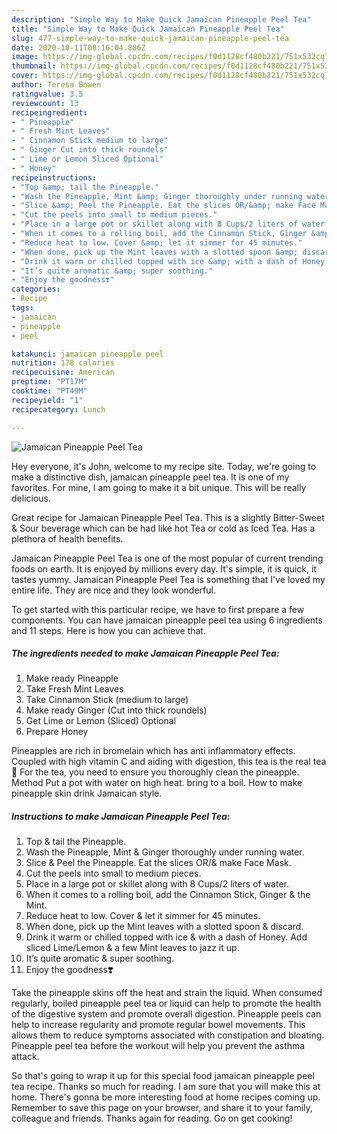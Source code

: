 ```yaml
---
description: "Simple Way to Make Quick Jamaican Pineapple Peel Tea"
title: "Simple Way to Make Quick Jamaican Pineapple Peel Tea"
slug: 477-simple-way-to-make-quick-jamaican-pineapple-peel-tea
date: 2020-10-11T00:16:04.886Z
image: https://img-global.cpcdn.com/recipes/f0d1128cf480b221/751x532cq70/jamaican-pineapple-peel-tea-recipe-main-photo.jpg
thumbnail: https://img-global.cpcdn.com/recipes/f0d1128cf480b221/751x532cq70/jamaican-pineapple-peel-tea-recipe-main-photo.jpg
cover: https://img-global.cpcdn.com/recipes/f0d1128cf480b221/751x532cq70/jamaican-pineapple-peel-tea-recipe-main-photo.jpg
author: Teresa Bowen
ratingvalue: 3.5
reviewcount: 13
recipeingredient:
- " Pineapple"
- " Fresh Mint Leaves"
- " Cinnamon Stick medium to large"
- " Ginger Cut into thick roundels"
- " Lime or Lemon Sliced Optional"
- " Honey"
recipeinstructions:
- "Top &amp; tail the Pineapple."
- "Wash the Pineapple, Mint &amp; Ginger thoroughly under running water."
- "Slice &amp; Peel the Pineapple. Eat the slices OR/&amp; make Face Mask."
- "Cut the peels into small to medium pieces."
- "Place in a large pot or skillet along with 8 Cups/2 liters of water."
- "When it comes to a rolling boil, add the Cinnamon Stick, Ginger &amp; the Mint."
- "Reduce heat to low. Cover &amp; let it simmer for 45 minutes."
- "When done, pick up the Mint leaves with a slotted spoon &amp; discard."
- "Drink it warm or chilled topped with ice &amp; with a dash of Honey. Add sliced Lime/Lemon &amp; a few Mint leaves to jazz it up."
- "It’s quite aromatic &amp; super soothing."
- "Enjoy the goodness❣️"
categories:
- Recipe
tags:
- jamaican
- pineapple
- peel

katakunci: jamaican pineapple peel 
nutrition: 178 calories
recipecuisine: American
preptime: "PT17M"
cooktime: "PT49M"
recipeyield: "1"
recipecategory: Lunch

---
```



![Jamaican Pineapple Peel Tea](https://img-global.cpcdn.com/recipes/f0d1128cf480b221/751x532cq70/jamaican-pineapple-peel-tea-recipe-main-photo.jpg)

Hey everyone, it's John, welcome to my recipe site. Today, we're going to make a distinctive dish, jamaican pineapple peel tea. It is one of my favorites. For mine, I am going to make it a bit unique. This will be really delicious.

Great recipe for Jamaican Pineapple Peel Tea. This is a slightly Bitter-Sweet &amp; Sour beverage which can be had like hot Tea or cold as Iced Tea. Has a plethora of health benefits.

Jamaican Pineapple Peel Tea is one of the most popular of current trending foods on earth. It is enjoyed by millions every day. It's simple, it is quick, it tastes yummy. Jamaican Pineapple Peel Tea is something that I've loved my entire life. They are nice and they look wonderful.


To get started with this particular recipe, we have to first prepare a few components. You can have jamaican pineapple peel tea using 6 ingredients and 11 steps. Here is how you can achieve that.

<!--inarticleads1-->

##### The ingredients needed to make Jamaican Pineapple Peel Tea:

1. Make ready  Pineapple
1. Take  Fresh Mint Leaves
1. Take  Cinnamon Stick (medium to large)
1. Make ready  Ginger (Cut into thick roundels)
1. Get  Lime or Lemon (Sliced) Optional
1. Prepare  Honey


Pineapples are rich in bromelain which has anti inflammatory effects. Coupled with high vitamin C and aiding with digestion, this tea is the real tea 🙂 For the tea, you need to ensure you thoroughly clean the pineapple. Method Put a pot with water on high heat. bring to a boil. How to make pineapple skin drink Jamaican style. 

<!--inarticleads2-->

##### Instructions to make Jamaican Pineapple Peel Tea:

1. Top &amp; tail the Pineapple.
1. Wash the Pineapple, Mint &amp; Ginger thoroughly under running water.
1. Slice &amp; Peel the Pineapple. Eat the slices OR/&amp; make Face Mask.
1. Cut the peels into small to medium pieces.
1. Place in a large pot or skillet along with 8 Cups/2 liters of water.
1. When it comes to a rolling boil, add the Cinnamon Stick, Ginger &amp; the Mint.
1. Reduce heat to low. Cover &amp; let it simmer for 45 minutes.
1. When done, pick up the Mint leaves with a slotted spoon &amp; discard.
1. Drink it warm or chilled topped with ice &amp; with a dash of Honey. Add sliced Lime/Lemon &amp; a few Mint leaves to jazz it up.
1. It’s quite aromatic &amp; super soothing.
1. Enjoy the goodness❣️


Take the pineapple skins off the heat and strain the liquid. When consumed regularly, boiled pineapple peel tea or liquid can help to promote the health of the digestive system and promote overall digestion. Pineapple peels can help to increase regularity and promote regular bowel movements. This allows them to reduce symptoms associated with constipation and bloating. Pineapple peel tea before the workout will help you prevent the asthma attack. 

So that's going to wrap it up for this special food jamaican pineapple peel tea recipe. Thanks so much for reading. I am sure that you will make this at home. There's gonna be more interesting food at home recipes coming up. Remember to save this page on your browser, and share it to your family, colleague and friends. Thanks again for reading. Go on get cooking!
